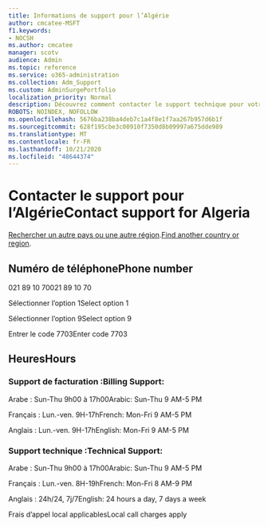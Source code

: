 ```yaml
---
title: Informations de support pour l’Algérie
author: cmcatee-MSFT
f1.keywords:
- NOCSH
ms.author: cmcatee
manager: scotv
audience: Admin
ms.topic: reference
ms.service: o365-administration
ms.collection: Adm_Support
ms.custom: AdminSurgePortfolio
localization_priority: Normal
description: Découvrez comment contacter le support technique pour votre pays ou région.
ROBOTS: NOINDEX, NOFOLLOW
ms.openlocfilehash: 5676ba238ba4deb7c1a4f8e1f7aa267b957d6b1f
ms.sourcegitcommit: 628f195cbe3c00910f7350d8b09997a675dde989
ms.translationtype: MT
ms.contentlocale: fr-FR
ms.lasthandoff: 10/21/2020
ms.locfileid: "48644374"
---
```

# <a name="contact-support-for-algeria"></a><span data-ttu-id="a230a-103">Contacter le support pour l’Algérie</span><span class="sxs-lookup"><span data-stu-id="a230a-103">Contact support for Algeria</span></span>

<span data-ttu-id="a230a-104">[Rechercher un autre pays ou une autre région](../contact-support-for-business-products.md).</span><span class="sxs-lookup"><span data-stu-id="a230a-104">[Find another country or region](../contact-support-for-business-products.md).</span></span>

## <a name="phone-number"></a><span data-ttu-id="a230a-105">Numéro de téléphone</span><span class="sxs-lookup"><span data-stu-id="a230a-105">Phone number</span></span>
<span data-ttu-id="a230a-106">021 89 10 70</span><span class="sxs-lookup"><span data-stu-id="a230a-106">021 89 10 70</span></span>

<span data-ttu-id="a230a-107">Sélectionner l’option 1</span><span class="sxs-lookup"><span data-stu-id="a230a-107">Select option 1</span></span>

<span data-ttu-id="a230a-108">Sélectionner l’option 9</span><span class="sxs-lookup"><span data-stu-id="a230a-108">Select option 9</span></span>

<span data-ttu-id="a230a-109">Entrer le code 7703</span><span class="sxs-lookup"><span data-stu-id="a230a-109">Enter code 7703</span></span>

## <a name="hours"></a><span data-ttu-id="a230a-110">Heures</span><span class="sxs-lookup"><span data-stu-id="a230a-110">Hours</span></span>
### <a name="billing-support"></a><span data-ttu-id="a230a-111">Support de facturation :</span><span class="sxs-lookup"><span data-stu-id="a230a-111">Billing Support:</span></span>

<span data-ttu-id="a230a-112">Arabe : Sun-Thu 9h00 à 17h00</span><span class="sxs-lookup"><span data-stu-id="a230a-112">Arabic: Sun-Thu 9 AM-5 PM</span></span>

<span data-ttu-id="a230a-113">Français : Lun.-ven. 9H-17h</span><span class="sxs-lookup"><span data-stu-id="a230a-113">French: Mon-Fri 9 AM-5 PM</span></span>

<span data-ttu-id="a230a-114">Anglais : Lun.-ven. 9H-17h</span><span class="sxs-lookup"><span data-stu-id="a230a-114">English: Mon-Fri 9 AM-5 PM</span></span>

### <a name="technical-support"></a><span data-ttu-id="a230a-115">Support technique :</span><span class="sxs-lookup"><span data-stu-id="a230a-115">Technical Support:</span></span>

<span data-ttu-id="a230a-116">Arabe : Sun-Thu 9h00 à 17h00</span><span class="sxs-lookup"><span data-stu-id="a230a-116">Arabic: Sun-Thu 9 AM-5 PM</span></span>

<span data-ttu-id="a230a-117">Français : Lun.-ven. 8H-19h</span><span class="sxs-lookup"><span data-stu-id="a230a-117">French: Mon-Fri 8 AM-9 PM</span></span>

<span data-ttu-id="a230a-118">Anglais : 24h/24, 7j/7</span><span class="sxs-lookup"><span data-stu-id="a230a-118">English: 24 hours a day, 7 days a week</span></span>

<span data-ttu-id="a230a-119">Frais d’appel local applicables</span><span class="sxs-lookup"><span data-stu-id="a230a-119">Local call charges apply</span></span>
